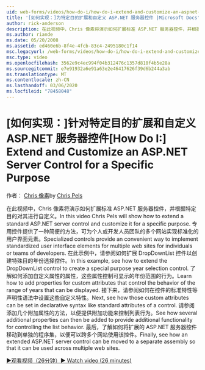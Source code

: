 ```yaml
---
uid: web-forms/videos/how-do-i/how-do-i-extend-and-customize-an-aspnet-server-control-for-a-specific-purpose
title: '[如何实现：]为特定目的扩展和自定义 ASP.NET 服务器控件 |Microsoft Docs'
author: rick-anderson
description: 在此视频中，Chris 像素将演示如何扩展标准 ASP.NET 服务器控件，并根据特定目的对其进行自定义。 专用控件提供 c 。
ms.author: riande
ms.date: 05/20/2008
ms.assetid: ed460e6b-8f4e-4fcb-83c4-2495180c1f14
msc.legacyurl: /web-forms/videos/how-do-i/how-do-i-extend-and-customize-an-aspnet-server-control-for-a-specific-purpose
msc.type: video
ms.openlocfilehash: 3562e9c4ec994f04b312476c1357d810f4b5e28a
ms.sourcegitcommit: e7e91932a6e91a63e2e46417626f39d6b244a3ab
ms.translationtype: MT
ms.contentlocale: zh-CN
ms.lasthandoff: 03/06/2020
ms.locfileid: "78458048"
---
```

# <a name="how-do-i-extend-and-customize-an-aspnet-server-control-for-a-specific-purpose"></a><span data-ttu-id="0dc21-104">[如何实现：]针对特定目的扩展和自定义 ASP.NET 服务器控件</span><span class="sxs-lookup"><span data-stu-id="0dc21-104">[How Do I:] Extend and Customize an ASP.NET Server Control for a Specific Purpose</span></span>

<span data-ttu-id="0dc21-105">作者： [Chris 像素](https://twitter.com/chrispels)</span><span class="sxs-lookup"><span data-stu-id="0dc21-105">by [Chris Pels](https://twitter.com/chrispels)</span></span>

<span data-ttu-id="0dc21-106">在此视频中，Chris 像素将演示如何扩展标准 ASP.NET 服务器控件，并根据特定目的对其进行自定义。</span><span class="sxs-lookup"><span data-stu-id="0dc21-106">In this video Chris Pels will show how to extend a standard ASP.NET server control and customize it for a specific purpose.</span></span> <span data-ttu-id="0dc21-107">专用控件提供了一种简便的方法，可为个人或开发人员团队的多个网站实现标准化的用户界面元素。</span><span class="sxs-lookup"><span data-stu-id="0dc21-107">Specialized controls provide an convenient way to implement standardized user interface elements for multiple web sites for individuals or teams of developers.</span></span> <span data-ttu-id="0dc21-108">在此示例中，请参阅如何扩展 DropDownList 控件以创建特殊目的年份选择控件。</span><span class="sxs-lookup"><span data-stu-id="0dc21-108">In this example, see how to extend the DropDownList control to create a special purpose year selection control.</span></span> <span data-ttu-id="0dc21-109">了解如何添加自定义属性的属性，这些属性控制可显示的年份范围的行为。</span><span class="sxs-lookup"><span data-stu-id="0dc21-109">Learn how to add properties for custom attributes that control the behavior of the range of years that can be displayed.</span></span> <span data-ttu-id="0dc21-110">接下来，请参阅如何在控件的标准特性等声明性语法中设置这些自定义特性。</span><span class="sxs-lookup"><span data-stu-id="0dc21-110">Next, see how those custom attributes can be set in declarative syntax like standard attributes of a control.</span></span> <span data-ttu-id="0dc21-111">请参阅添加几个附加属性的方法，以便提供附加功能来控制列表行为。</span><span class="sxs-lookup"><span data-stu-id="0dc21-111">See how several additional properties can then be added to provide additional functionality for controlling the list behavior.</span></span> <span data-ttu-id="0dc21-112">最后，了解如何将扩展的 ASP.NET 服务器控件移动到单独的程序集，以便可以跨多个网站使用该控件。</span><span class="sxs-lookup"><span data-stu-id="0dc21-112">Finally, see how an extended ASP.NET server control can be moved to a separate assembly so that it can be used across multiple web sites.</span></span>

[<span data-ttu-id="0dc21-113">&#9654;观看视频（26分钟）</span><span class="sxs-lookup"><span data-stu-id="0dc21-113">&#9654; Watch video (26 minutes)</span></span>](https://channel9.msdn.com/Blogs/ASP-NET-Site-Videos/how-do-i-extend-and-customize-an-aspnet-server-control-for-a-specific-purpose)
